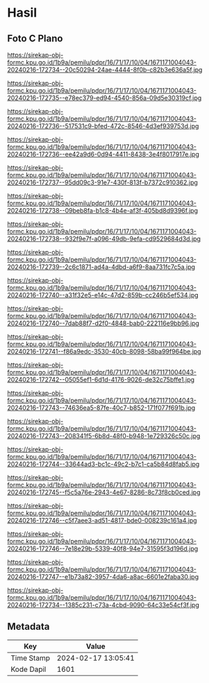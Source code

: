 # Hasil

## Foto C Plano

https://sirekap-obj-formc.kpu.go.id/1b9a/pemilu/pdpr/16/71/17/10/04/1671171004043-20240216-172734--20c50294-24ae-4444-8f0b-c82b3e636a5f.jpg

https://sirekap-obj-formc.kpu.go.id/1b9a/pemilu/pdpr/16/71/17/10/04/1671171004043-20240216-172735--e78ec379-ed94-4540-856a-09d5e30319cf.jpg

https://sirekap-obj-formc.kpu.go.id/1b9a/pemilu/pdpr/16/71/17/10/04/1671171004043-20240216-172736--517531c9-bfed-472c-8546-4d3ef939753d.jpg

https://sirekap-obj-formc.kpu.go.id/1b9a/pemilu/pdpr/16/71/17/10/04/1671171004043-20240216-172736--ee42a9d6-0d94-4411-8438-3e4f8017917e.jpg

https://sirekap-obj-formc.kpu.go.id/1b9a/pemilu/pdpr/16/71/17/10/04/1671171004043-20240216-172737--95dd09c3-91e7-430f-813f-b7372c910362.jpg

https://sirekap-obj-formc.kpu.go.id/1b9a/pemilu/pdpr/16/71/17/10/04/1671171004043-20240216-172738--09beb8fa-b1c8-4b4e-af3f-405bd8d9396f.jpg

https://sirekap-obj-formc.kpu.go.id/1b9a/pemilu/pdpr/16/71/17/10/04/1671171004043-20240216-172738--932f9e7f-a096-49db-9efa-cd9529684d3d.jpg

https://sirekap-obj-formc.kpu.go.id/1b9a/pemilu/pdpr/16/71/17/10/04/1671171004043-20240216-172739--2c6c1871-ad4a-4dbd-a6f9-8aa731fc7c5a.jpg

https://sirekap-obj-formc.kpu.go.id/1b9a/pemilu/pdpr/16/71/17/10/04/1671171004043-20240216-172740--a31f32e5-e14c-47d2-859b-cc246b5ef534.jpg

https://sirekap-obj-formc.kpu.go.id/1b9a/pemilu/pdpr/16/71/17/10/04/1671171004043-20240216-172740--7dab88f7-d2f0-4848-bab0-222116e9bb96.jpg

https://sirekap-obj-formc.kpu.go.id/1b9a/pemilu/pdpr/16/71/17/10/04/1671171004043-20240216-172741--f86a9edc-3530-40cb-8098-58ba99f964be.jpg

https://sirekap-obj-formc.kpu.go.id/1b9a/pemilu/pdpr/16/71/17/10/04/1671171004043-20240216-172742--05055ef1-6d1d-4176-9026-de32c75bffe1.jpg

https://sirekap-obj-formc.kpu.go.id/1b9a/pemilu/pdpr/16/71/17/10/04/1671171004043-20240216-172743--74636ea5-87fe-40c7-b852-171f077f691b.jpg

https://sirekap-obj-formc.kpu.go.id/1b9a/pemilu/pdpr/16/71/17/10/04/1671171004043-20240216-172743--208341f5-6b8d-48f0-b948-1e729326c50c.jpg

https://sirekap-obj-formc.kpu.go.id/1b9a/pemilu/pdpr/16/71/17/10/04/1671171004043-20240216-172744--33644ad3-bc1c-49c2-b7c1-ca5b84d8fab5.jpg

https://sirekap-obj-formc.kpu.go.id/1b9a/pemilu/pdpr/16/71/17/10/04/1671171004043-20240216-172745--f5c5a76e-2943-4e67-8286-8c73f8cb0ced.jpg

https://sirekap-obj-formc.kpu.go.id/1b9a/pemilu/pdpr/16/71/17/10/04/1671171004043-20240216-172746--c5f7aee3-ad51-4817-bde0-008239c161a4.jpg

https://sirekap-obj-formc.kpu.go.id/1b9a/pemilu/pdpr/16/71/17/10/04/1671171004043-20240216-172746--7e18e29b-5339-40f8-94e7-31595f3d196d.jpg

https://sirekap-obj-formc.kpu.go.id/1b9a/pemilu/pdpr/16/71/17/10/04/1671171004043-20240216-172747--e1b73a82-3957-4da6-a8ac-6601e2faba30.jpg

https://sirekap-obj-formc.kpu.go.id/1b9a/pemilu/pdpr/16/71/17/10/04/1671171004043-20240216-172734--1385c231-c73a-4cbd-9090-64c33e54cf3f.jpg


## Metadata

| Key        | Value               |
| ---------- | ------------------- |
| Time Stamp | 2024-02-17 13:05:41 |
| Kode Dapil | 1601                |



